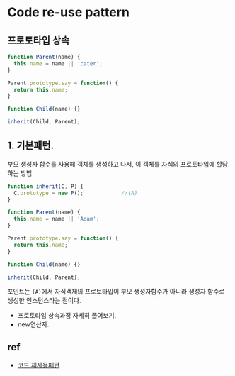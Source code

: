 # Code re-use pattern

## 프로토타입 상속


```js
function Parent(name) {
  this.name = name || 'cater';
}

Parent.prototype.say = function() {
  return this.name;
}

function Child(name) {}

inherit(Child, Parent); 
```

## 1. 기본패턴.
부모 생성자 함수를 사용해 객체를 생성하고 나서, 이 객체를 자식의 프로토타입에 할당하는 방법.

```js
function inherit(C, P) {
  C.prototype = new P();            //(A)
}

function Parent(name) {
  this.name = name || 'Adam';
}

Parent.prototype.say = function() {
  return this.name;
}

function Child(name) {}

inherit(Child, Parent);
```
포인트는 `(A)`에서 자식객체의 프로토타입이 부모 생성자함수가 아니라 생성자 함수로 생성한 인스턴스라는 점이다.



- 프로토타입 상속과정 자세히 풀어보기.
- new연산자.

## ref
- [코드 재사용패턴](http://frontend.diffthink.kr/2016/06/blog-post_29.html)